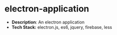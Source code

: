 # electron-application

- **Description**: An electron application
- **Tech Stack:** electron.js, es6, jquery, firebase, less
